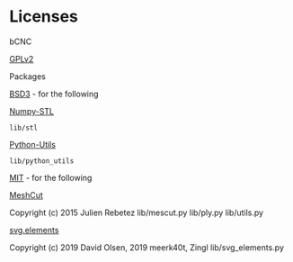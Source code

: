 # Licenses
 bCNC
 
[GPLv2](LICENSE.md)

Packages

[BSD3](LICENSE.BSD3) - for the following

[Numpy-STL](https://github.com/WoLpH/numpy-stl)

	lib/stl

[Python-Utils](https://github.com/WoLpH/python-utils)

	lib/python_utils

[MIT](LICENSE.MIT) - for the following

[MeshCut](https://github.com/julienr/meshcut)

Copyright (c) 2015 Julien Rebetez
	lib/mescut.py
	lib/ply.py
	lib/utils.py

[svg.elements](https://github.com/meerk40t/svg.elements)

Copyright (c) 2019 David Olsen, 2019 meerk40t, Zingl
	lib/svg_elements.py

<!-- [svg.path](https://github.com/regebro/svg.path) -->
